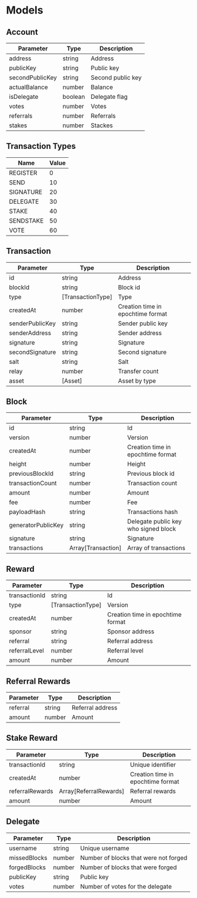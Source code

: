 # Models

## Account

| Parameter       | Type    | Description       |
|-----------------|---------|-------------------|
| address         | string  | Address           |
| publicKey       | string  | Public key        |
| secondPublicKey | string  | Second public key |
| actualBalance   | number  | Balance           |
| isDelegate      | boolean | Delegate flag     |
| votes           | number  | Votes             |
| referrals       | number  | Referrals         |
| stakes          | number  | Stackes           |

## Transaction Types

| Name      | Value |
|-----------|-------|
| REGISTER  | 0     |
| SEND      | 10    |
| SIGNATURE | 20    |
| DELEGATE  | 30    |
| STAKE     | 40    |
| SENDSTAKE | 50    |
| VOTE      | 60    |

## Transaction

| Parameter       | Type              | Description                       |
|-----------------|-------------------|-----------------------------------|
| id              | string            | Address                           |
| blockId         | string            | Block id                          |
| type            | [TransactionType] | Type                              |
| createdAt       | number            | Creation time in epochtime format |
| senderPublicKey | string            | Sender public key                 |
| senderAddress   | string            | Sender address                    |
| signature       | string            | Signature                         |
| secondSignature | string            | Second signature                  |
| salt            | string            | Salt                              |
| relay           | number            | Transfer count                    |
| asset           | [Asset]           | Asset by type                     |

## Block

| Parameter          | Type               | Description                          |
|--------------------|--------------------|--------------------------------------|
| id                 | string             | Id                                   |
| version            | number             | Version                              |
| createdAt          | number             | Creation time in epochtime format    |
| height             | number             | Height                               |
| previousBlockId    | string             | Previous block id                    |
| transactionCount   | number             | Transaction count                    |
| amount             | number             | Amount                               |
| fee                | number             | Fee                                  |
| payloadHash        | string             | Transactions hash                    |
| generatorPublicKey | string             | Delegate public key who signed block |
| signature          | string             | Signature                            |
| transactions       | Array[Transaction] | Array of transactions                |

## Reward

| Parameter     | Type              | Description                       |
|---------------|-------------------|-----------------------------------|
| transactionId | string            | Id                                |
| type          | [TransactionType] | Version                           |
| createdAt     | number            | Creation time in epochtime format |
| sponsor       | string            | Sponsor address                   |
| referral      | string            | Referral address                  |
| referralLevel | number            | Referral level                    |
| amount        | number            | Amount                            |

## Referral Rewards

| Parameter | Type   | Description      |
|-----------|--------|------------------|
| referral  | string | Referral address |
| amount    | number | Amount           |

## Stake Reward

| Parameter       | Type                   | Description                       |
|-----------------|------------------------|-----------------------------------|
| transactionId   | string                 | Unique identifier                 |
| createdAt       | number                 | Creation time in epochtime format |
| referralRewards | Array[ReferralRewards] | Referral rewards                  |
| amount          | number                 | Amount                            |

## Delegate

| Parameter    | Type   | Description                           |
|--------------|--------|---------------------------------------|
| username     | string | Unique username                       |
| missedBlocks | number | Number of blocks that were not forged |
| forgedBlocks | number | Number of blocks that were forged     |
| publicKey    | string | Public key                            |
| votes        | number | Number of votes for the delegate      |
